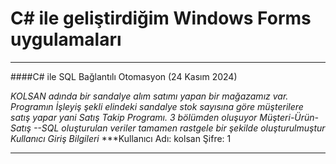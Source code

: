# C# ile geliştirdiğim Windows Forms uygulamaları
---
####C# ile SQL Bağlantılı Otomasyon (24 Kasım 2024)

*KOLSAN adında bir sandalye alım satımı yapan bir mağazamız var. Programın İşleyiş şekli elindeki sandalye stok sayısına göre müşterilere satış yapar yani Satış Takip Programı.*
*3 bölümden oluşuyor Müşteri-Ürün-Satış*
*--SQL oluşturulan veriler tamamen rastgele bir şekilde oluşturulmuştur*
*Kullanıcı Giriş Bilgileri* ***Kullanıcı Adı: kolsan Şifre: 1



---
